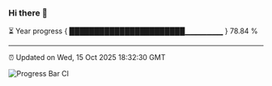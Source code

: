### Hi there 👋

⏳ Year progress { ███████████████████████▁▁▁▁▁▁▁ } 78.84 %

---

⏰ Updated on Wed, 15 Oct 2025 18:32:30 GMT

![Progress Bar CI](https://github.com/liununu/liununu/workflows/Progress%20Bar%20CI/badge.svg)
